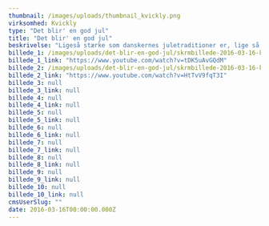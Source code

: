 ```yaml
---
thumbnail: /images/uploads/thumbnail_kvickly.png
virksomhed: Kvickly
type: "Det blir' en god jul"
title: "Det blir' en god jul"
beskrivelse: "Ligeså stærke som danskernes juletraditioner er, lige så mange fortolkninger af dem findes der. For hvad er det egentlig, vi foretrækker at sætte på bordet den 24. december? And eller flæskesteg, rødkål eller hvidkål, brunede kartofler fra glas eller de selvpillede? Julen er fuld af vigtige valg! Med kampagnen ”Det bli’r en god jul” aktiverede vi danskerne på tværs af medier i en dialog omkring smagspræferencer og julens vigtige valg. Vi inviterede bl.a. til smagsprøver i butik, så man kunne smage, inden man valgte. Vi inviterede til afstemning på kvickly.dk og Facebook, så man kunne stemme på sine julefavoritter. Og vi inviterede til smil med tv-spots, som virkeligt viste de mange vigtige valg, man står over for i julen… "
billede_1: /images/uploads/det-blir-en-god-jul/skrmbillede-2016-03-16-kl.-15.59.57.png
billede_1_link: "https://www.youtube.com/watch?v=tDK5uAvGQdM"
billede_2: /images/uploads/det-blir-en-god-jul/skrmbillede-2016-03-16-kl.-16.03.37.png
billede_2_link: "https://www.youtube.com/watch?v=HtTvV9fqT3I"
billede_3: null
billede_3_link: null
billede_4: null
billede_4_link: null
billede_5: null
billede_5_link: null
billede_6: null
billede_6_link: null
billede_7: null
billede_7_link: null
billede_8: null
billede_8_link: null
billede_9: null
billede_9_link: null
billede_10: null
billede_10_link: null
cmsUserSlug: ""
date: 2016-03-16T00:00:00.000Z
---
```


